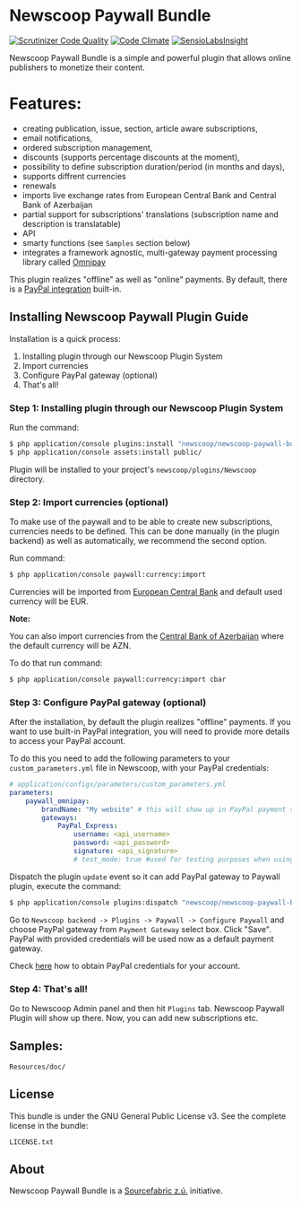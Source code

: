 Newscoop Paywall Bundle
=====================

[![Scrutinizer Code Quality](https://scrutinizer-ci.com/g/newscoop/plugin-NewscoopPaywallBundle/badges/quality-score.png?b=master)](https://scrutinizer-ci.com/g/newscoop/plugin-NewscoopPaywallBundle/?branch=master)
[![Code Climate](https://codeclimate.com/github/newscoop/plugin-NewscoopPaywallBundle/badges/gpa.svg)](https://codeclimate.com/github/newscoop/plugin-NewscoopPaywallBundle)
[![SensioLabsInsight](https://insight.sensiolabs.com/projects/b86606ea-4910-4f65-bef0-32a0efc07b30/mini.png)](https://insight.sensiolabs.com/projects/b86606ea-4910-4f65-bef0-32a0efc07b30)

Newscoop Paywall Bundle is a simple and powerful plugin that allows online publishers to monetize their content.

Features:
=====================

- creating publication, issue, section, article aware subscriptions,
- email notifications,
- ordered subscription management,
- discounts (supports percentage discounts at the moment),
- possibility to define subscription duration/period (in months and days),
- supports diffrent currencies
- renewals
- imports live exchange rates from European Central Bank and Central Bank of Azerbaijan
- partial support for subscriptions' translations (subscription name and description is translatable)
- API
- smarty functions (see `Samples` section below)
- integrates a framework agnostic, multi-gateway payment processing library called [Omnipay](https://github.com/thephpleague/omnipay)

This plugin realizes "offline" as well as "online" payments. By default, there is a [PayPal integration](https://github.com/thephpleague/omnipay-paypal) built-in.


Installing Newscoop Paywall Plugin Guide
-------------
Installation is a quick process:


1. Installing plugin through our Newscoop Plugin System
2. Import currencies
3. Configure PayPal gateway (optional)
4. That's all!

### Step 1: Installing plugin through our Newscoop Plugin System
Run the command:
``` bash
$ php application/console plugins:install "newscoop/newscoop-paywall-bundle"
$ php application/console assets:install public/
```
Plugin will be installed to your project's `newscoop/plugins/Newscoop` directory.

### Step 2: Import currencies (optional)

To make use of the paywall and to be able to create new subscriptions, currencies needs to be defined.
This can be done manually (in the plugin backend) as well as automatically, we recommend the second option.

Run command:

``` bash
$ php application/console paywall:currency:import
```

Currencies will be imported from [European Central Bank](https://www.ecb.europa.eu) and default used currency will be EUR.

**Note:**

You can also import currencies from the [Central Bank of Azerbaijan](http://en.cbar.az/) where the default currency will be AZN.

To do that run command:

``` bash
$ php application/console paywall:currency:import cbar
```

### Step 3: Configure PayPal gateway (optional)

After the installation, by default the plugin realizes "offline" payments.
If you want to use built-in PayPal integration, you will need to provide more details to access your PayPal account.

To do this you need to add the following parameters to your `custom_parameters.yml` file in Newscoop, with your PayPal credentials:

```yaml
# application/configs/parameters/custom_parameters.yml
parameters:
    paywall_omnipay:
        brandName: "My website" # this will show up in PayPal payment step as a brand name.
        gateways:
            PayPal_Express:
                username: <api_username>
                password: <api_password>
                signature: <api_signature>
                # test_mode: true #used for testing purposes when using PayPal sandbox
```

Dispatch the plugin `update` event so it can add PayPal gateway to Paywall plugin, execute the command:

``` bash
$ php application/console plugins:dispatch "newscoop/newscoop-paywall-bundle" update
```

Go to `Newscoop backend -> Plugins -> Paywall -> Configure Paywall` and choose PayPal gateway from `Payment Gateway` select box.
Click "Save". PayPal with provided credentials will be used now as a default payment gateway.

Check [here](https://developer.paypal.com/docs/classic/api/apiCredentials/#creating-an-api-signature) how to obtain PayPal credentials for your account.


### Step 4: That's all!
Go to Newscoop Admin panel and then hit `Plugins` tab. Newscoop Paywall Plugin will show up there. Now, you can add new subscriptions etc.


Samples:
-------
```
Resources/doc/
```

License
-------

This bundle is under the GNU General Public License v3. See the complete license in the bundle:

    LICENSE.txt

About
-------
Newscoop Paywall Bundle is a [Sourcefabric z.ú.](https://github.com/sourcefabric) initiative.
